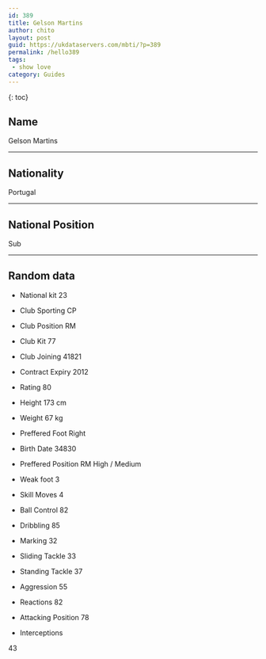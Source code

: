 ```yaml
---
id: 389
title: Gelson Martins
author: chito
layout: post
guid: https://ukdataservers.com/mbti/?p=389
permalink: /hello389
tags:
 - show love
category: Guides
---
```



{: toc}

## Name  
Gelson Martins 

* * *

## Nationality  
Portugal 

* * *

## National Position  
Sub 

* * *

## Random data 

  * National kit 
23 

  * Club 
Sporting CP 

  * Club Position 
RM 

  * Club Kit 
77 

  * Club Joining 
41821 

  * Contract Expiry 
2012 

  * Rating 
80 

  * Height 
173 cm 

  * Weight 
67 kg 

  * Preffered Foot 
Right 

  * Birth Date 
34830 

  * Preffered Position 
RM High / Medium 

  * Weak foot 
3 

  * Skill Moves 
4 

  * Ball Control 
82 

  * Dribbling 
85 

  * Marking 
32 

  * Sliding Tackle 
33 

  * Standing Tackle 
37 

  * Aggression 
55 

  * Reactions 
82 

  * Attacking Position 
78 

  * Interceptions 

43